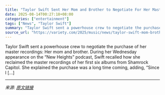 ```yaml
---
title: "Taylor Swift Sent Her Mom and Brother to Negotiate For Her Master Recordings: ‘Since I Was a Teenager, I’ve Been Actively Saving Up Money to Buy My Music Back’"
date: 2025-08-14T00:27:18+08:00
categories: ["entertainment"]
tags: ["News", "Taylor Swift"]
summary: "Taylor Swift sent a powerhouse crew to negotiate the purchase of her master recordings: Her mom and brother. During her Wednesday appearance on the &#8220;New Heights&#8221; podcast, Swift recalled ho"
source_url: "https://variety.com/2025/music/news/taylor-swift-mom-brother-master-recordings-1236488967/"
---
```


Taylor Swift sent a powerhouse crew to negotiate the purchase of her master recordings: Her mom and brother. During her Wednesday appearance on the &#8220;New Heights&#8221; podcast, Swift recalled how she reclaimed the master recordings of her first six albums from Shamrock Capitol. She explained the purchase was a long time coming, adding, &#8220;Since I [&#8230;]

---

*来源: [原文链接](https://variety.com/2025/music/news/taylor-swift-mom-brother-master-recordings-1236488967/)*
